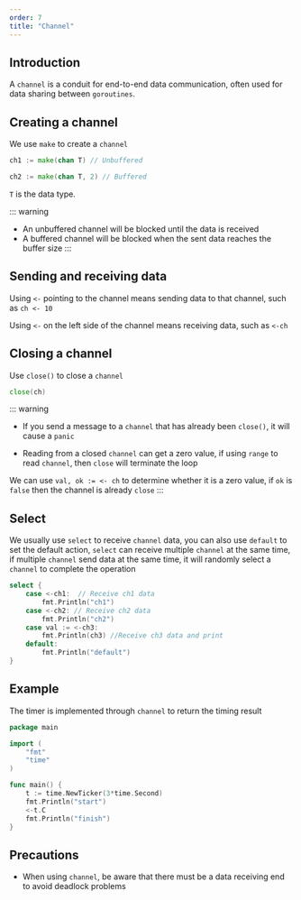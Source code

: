 ```yaml
---
order: 7
title: "Channel"
---
```


## Introduction

A `channel` is a conduit for end-to-end data communication, often used for data sharing between `goroutines`.

## Creating a channel

We use `make` to create a `channel`

```go
ch1 := make(chan T) // Unbuffered

ch2 := make(chan T, 2) // Buffered
```

`T` is the data type.

::: warning
- An unbuffered channel will be blocked until the data is received
- A buffered channel will be blocked when the sent data reaches the buffer size
:::

## Sending and receiving data

Using `<-` pointing to the channel means sending data to that channel, such as `ch <- 10`

Using `<-` on the left side of the channel means receiving data, such as `<-ch`

## Closing a channel

Use `close()` to close a `channel`

```go
close(ch)
```

::: warning
- If you send a message to a `channel` that has already been `close()`, it will cause a `panic`

- Reading from a closed `channel` can get a zero value, if using `range` to read `channel`, then `close` will terminate the loop

We can use `val, ok := <- ch` to determine whether it is a zero value, if `ok` is `false` then the channel is already `close`
:::


## Select

We usually use `select` to receive `channel` data, you can also use `default` to set the default action, `select` can receive multiple `channel` at the same time, if multiple `channel` send data at the same time, it will randomly select a `channel` to complete the operation

```go
select {
    case <-ch1:  // Receive ch1 data
        fmt.Println("ch1")  
    case <-ch2: // Receive ch2 data
        fmt.Println("ch2")
    case val := <-ch3:
        fmt.Println(ch3) //Receive ch3 data and print
    default:
        fmt.Println("default")
}
```

## Example

The timer is implemented through `channel` to return the timing result

```go
package main

import (
	"fmt"
	"time"
)

func main() {
	t := time.NewTicker(3*time.Second)
	fmt.Println("start")
	<-t.C
	fmt.Println("finish")
}

```

## Precautions

- When using `channel`, be aware that there must be a data receiving end to avoid deadlock problems